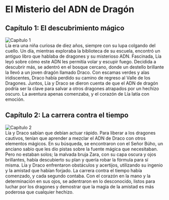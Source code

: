 # El Misterio del ADN de Dragón

## Capítulo 1: El descubrimiento mágico
![Capítulo 1](C:\Users\david\Desktop\StoryBookLLM\CuentosGenerados\ADN_de_drag_n_20250317_094130\la_a_curious_tenyearold_girl.png)  
Lía era una niña curiosa de diez años, siempre con su lupa colgando del cuello. Un día, mientras exploraba la biblioteca de su escuela, encontró un antiguo libro que hablaba de dragones y su misterioso ADN. Fascinada, Lía leyó sobre cómo este ADN les permitía volar y escupir fuego. Decidida a descubrir más, se adentró en el bosque cercano, donde un destello brillante la llevó a un joven dragón llamado Draco. Con escamas verdes y alas iridiscentes, Draco había perdido su camino de regreso al Valle de los Dragones. Juntos, Lía y Draco se dieron cuenta de que el ADN de dragón podría ser la clave para salvar a otros dragones atrapados por un hechizo oscuro. La aventura apenas comenzaba, y el corazón de Lía latía con emoción.

## Capítulo 2: La carrera contra el tiempo
![Capítulo 2](C:\Users\david\Desktop\StoryBookLLM\CuentosGenerados\ADN_de_drag_n_20250317_094130\la_and_draco_are_in.png)  
Lía y Draco sabían que debían actuar rápido. Para liberar a los dragones cautivos, tenían que aprender a mezclar el ADN de Draco con otros elementos mágicos. En su búsqueda, se encontraron con el Señor Búho, un anciano sabio que les dio pistas sobre la fuente mágica que necesitaban. Pero no estaban solos; la malvada bruja Zara, con su capa oscura y ojos brillantes, había descubierto su plan y quería robar la fórmula para sí misma. Lía y Draco enfrentaron obstáculos y acertijos, utilizando su ingenio y la amistad que habían forjado. La carrera contra el tiempo había comenzado, y cada segundo contaba. Con el corazón en la mano y la determinación en sus ojos, se adentraron en lo desconocido, listos para luchar por los dragones y demostrar que la magia de la amistad es más poderosa que cualquier hechizo.